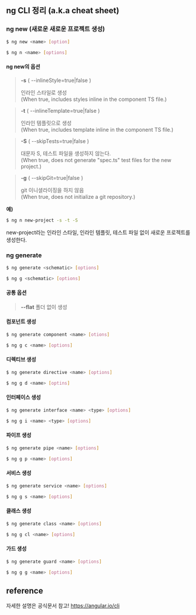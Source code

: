 ## ng CLI 정리 (a.k.a cheat sheet)



### ng new (새로운 새로운 프로젝트 생성)

```sh
$ ng new <name> [option]
```

```sh
$ ng n <name> [options]
```

#### ng new의 옵션

> **-s** ( --inlineStyle=true|false )
>
> 인라인 스타일로 생성  
> (When true, includes styles inline in the component TS file.)

> **-t** ( --inlineTemplate=true|false )
>
> 인라인 템플릿으로 생성  
> (When true, includes template inline in the component TS file.)

> **-S** ( --skipTests=true|false )
>
> 대문자 S, 테스트 파일을 생성하지 않는다.  
> (When true, does not generate "spec.ts" test files for the new project.)

> **-g** ( --skipGit=true|false )
>
> git 이니셜라이징을 하지 않음  
> (When true, does not initialize a git repository.)

**예)**

```sh
$ ng n new-project -s -t -S
```


new-project라는 인라인 스타일, 인라인 템플릿, 테스트 파일 없이 새로운 프로젝트를 생성한다.



### ng generate

```sh
$ ng generate <schematic> [options]
```

```sh
$ ng g <schematic> [options]
```

#### 공통 옵션

> **--flat**
> 폴더 없이 생성



#### 컴포넌트 생성

```sh
$ ng generate component <name> [otions]
```

```sh
$ ng g c <name> [options]
```



#### 디렉티브 생성

```sh
$ ng generate directive <name> [options]
```

```sh
$ ng g d <name> [optins]
```



#### 인터페이스 생성

```sh
$ ng generate interface <name> <type> [options]
```

```sh
$ ng g i <name> <type> [options]
```



#### 파이프 생성

```sh
$ ng generate pipe <name> [options]
```

```sh
$ ng g p <name> [options]
```



#### 서비스 생성

```sh
$ ng generate service <name> [options]
```

```sh
$ ng g s <name> [options]
```



#### 클래스 생성

```sh
$ ng generate class <name> [options]
```

```sh
$ ng g cl <name> [options]
```



#### 가드 생성

```sh
$ ng generate guard <name> [options]
```

```sh
$ ng g g <name> [options]
```



## reference

자세한 설명은 공식문서 참고! https://angular.io/cli

